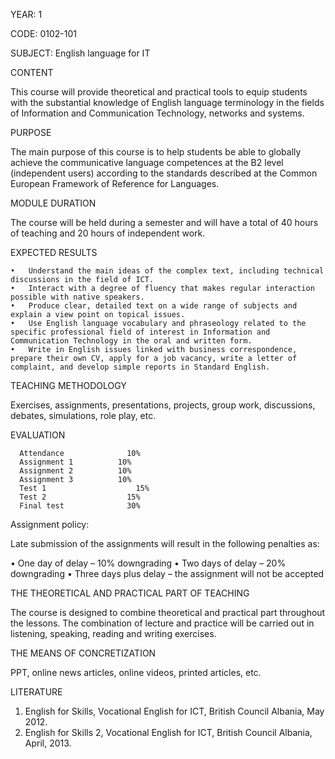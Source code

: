 YEAR: 1

CODE: 0102-101

SUBJECT: English language for IT

CONTENT

This course will provide theoretical and practical tools to equip students with the substantial knowledge of English language terminology in the fields of Information and Communication Technology, networks and systems.

PURPOSE

The main purpose of this course is to help students be able to globally achieve the communicative language competences at the B2 level (independent users) according to the standards described at the Common European Framework of Reference for Languages.

MODULE DURATION

The course will be held during a semester and will have a total of 40 hours of teaching and 20 hours of independent work.

EXPECTED RESULTS

    •	Understand the main ideas of the complex text, including technical discussions in the field of ICT.
    •	Interact with a degree of fluency that makes regular interaction possible with native speakers.
    •	Produce clear, detailed text on a wide range of subjects and explain a view point on topical issues.
    •	Use English language vocabulary and phraseology related to the specific professional field of interest in Information and Communication Technology in the oral and written form.
    •	Write in English issues linked with business correspondence, prepare their own CV, apply for a job vacancy, write a letter of complaint, and develop simple reports in Standard English. 

TEACHING METHODOLOGY

Exercises, assignments, presentations, projects, group work, discussions, debates, simulations, role play, etc.

EVALUATION

      Attendance 			  10%
      Assignment 1 			10%
      Assignment 2 			10%
      Assignment 3 			10%
      Test 1 				    15%
      Test 2  				  15%
      Final test 			  30%


Assignment policy:

Late submission of the assignments will result in the following penalties as:

  •	One day of delay – 10% downgrading
  •	Two days of delay – 20% downgrading 
  •	Three days plus delay – the assignment will not be accepted


THE THEORETICAL AND PRACTICAL PART OF TEACHING

The course is designed to combine theoretical and practical part throughout the lessons. The combination of lecture and practice will be carried out in listening, speaking, reading and writing exercises. 

THE MEANS OF CONCRETIZATION

PPT, online news articles, online videos, printed articles, etc. 

LITERATURE	
1.	English for Skills, Vocational English for ICT, British Council Albania, May 2012.
2.	English for Skills 2, Vocational English for ICT, British Council Albania, April, 2013.

